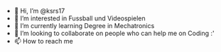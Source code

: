 - 👋 Hi, I’m @ksrs17
- 👀 I’m interested in Fussball und Videospielen
- 🌱 I’m currently learning Degree in Mechatronics
- 💞️ I’m looking to collaborate on people who can help me on Coding :'
- 📫 How to reach me 

<!---
ksrs17/ksrs17 is a ✨ special ✨ repository because its `README.md` (this file) appears on your GitHub profile.
You can click the Preview link to take a look at your changes.
--->
